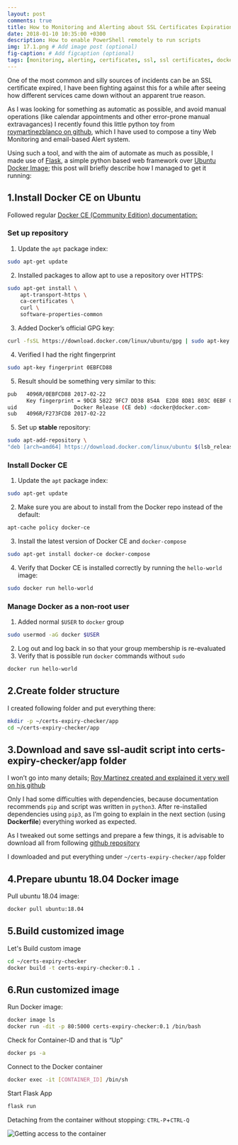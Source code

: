 ```yaml
---
layout: post
comments: true
title: How to Monitoring and Alerting about SSL Certificates Expiration Date
date: 2018-01-10 10:35:00 +0300
description: How to enable PowerShell remotely to run scripts
img: 17.1.png # Add image post (optional)
fig-caption: # Add figcaption (optional)
tags: [monitoring, alerting, certificates, ssl, ssl certificates, docker] # add tag
---
```


One of the most common and silly sources of incidents can be an SSL certificate expired, I have been fighting against this for a while after seeing how different services came down without an apparent true reason.

As I was looking for something as automatic as possible, and avoid manual operations (like calendar appointments and other error-prone manual extravagances) I recently found this little python toy from [roymartinezblanco on github](https://github.com/roymartinezblanco/akamai-ssl-expiration-audit), which I have used to compose a tiny Web Monitoring and email-based Alert system.

Using such a tool, and with the aim of automate as much as possible, I made use of [Flask](https://palletsprojects.com/p/flask/), a simple python based web framework over [Ubuntu Docker Image](https://hub.docker.com/_/ubuntu); this post will briefly describe how I managed to get it running:

## 1.Install Docker CE on Ubuntu
Followed regular [Docker CE (Community Edition) documentation:](https://docs.docker.com/v17.09/engine/installation/linux/docker-ce/ubuntu/#install-using-the-repository)

### Set up repository
1. Update the `apt` package index:
```bash
sudo apt-get update
```
2. Installed packages to allow apt to use a repository over HTTPS:
```bash
sudo apt-get install \
    apt-transport-https \
    ca-certificates \
    curl \
    software-properties-common
```
3. Added Docker’s official GPG key:
```bash
curl -fsSL https://download.docker.com/linux/ubuntu/gpg | sudo apt-key add -
```
4. Verified I had the right fingerprint
```bash
sudo apt-key fingerprint 0EBFCD88
```
5. Result should be something very similar to this:
```bash
pub   4096R/0EBFCD88 2017-02-22
      Key fingerprint = 9DC8 5822 9FC7 DD38 854A  E2D8 8D81 803C 0EBF CD88
uid                  Docker Release (CE deb) <docker@docker.com>
sub   4096R/F273FCD8 2017-02-22
```
5. Set up **stable** repository:
```bash
sudo apt-add-repository \
"deb [arch=amd64] https://download.docker.com/linux/ubuntu $(lsb_release -cs) stable"
```

### Install Docker CE
1. Update the `apt` package index:
```bash
sudo apt-get update
```
2. Make sure you are about to install from the Docker repo instead of the default:
```bash
apt-cache policy docker-ce
```
3. Install the latest version of Docker CE and `docker-compose`
```bash
sudo apt-get install docker-ce docker-compose
```
4. Verify that Docker CE is installed correctly by running the `hello-world` image:
```bash
sudo docker run hello-world
```

### Manage Docker as a non-root user
1. Added normal `$USER` to `docker` group
```bash
sudo usermod -aG docker $USER
```
2. Log out and log back in so that your group membership is re-evaluated
3. Verify that is possible run `docker` commands without `sudo`
```bash
docker run hello-world
```

## 2.Create folder structure
I created following folder and put everything there:
```bash
mkdir -p ~/certs-expiry-checker/app
cd ~/certs-expiry-checker/app
```

## 3.Download and save ssl-audit script into certs-expiry-checker/app folder
I won’t go into many details; [Roy Martinez created and explained it very well on his github](https://github.com/roymartinezblanco/akamai-ssl-expiration-audit)

Only I had some difficulties with dependencies, because documentation recommends `pip` and script was written in `python3`. 
After re-installed dependencies using `pip3`, as I’m going to explain in the next section (using **Dockerfile**) everything worked as expected.

As I tweaked out some settings and prepare a few things, it is advisable to download all from following [github repository](https://github.com/eloy-salamanca/certs-expiry-checker.git)

I downloaded and put everything under `~/certs-expiry-checker/app` folder

## 4.Prepare ubuntu 18.04 Docker image
Pull ubuntu 18.04 image:
```bash
docker pull ubuntu:18.04
```

## 5.Build customized image
Let's Build custom image
```bash
cd ~/certs-expiry-checker
docker build -t certs-expiry-checker:0.1 .
```

## 6.Run customized image
Run Docker image:
```bash
docker image ls
docker run -dit -p 80:5000 certs-expiry-checker:0.1 /bin/bash
```
Check for Container-ID and that is “Up”
```bash
docker ps -a
```
Connect to the Docker container
```bash
docker exec -it [CONTAINER_ID] /bin/sh
```
Start Flask App
```bash
flask run
```
Detaching from the container without stopping: `CTRL-P`+`CTRL-Q`

![Getting access to the container]({{site.baseurl}}/assets/img/17.1.png)

